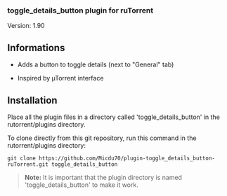 ### toggle_details_button plugin for ruTorrent

Version: 1.90

## Informations

- Adds a button to toggle details (next to "General" tab)

- Inspired by µTorrent interface

## Installation

Place all the plugin files in a directory called 'toggle_details_button' in the rutorrent/plugins directory.

To clone directly from this git repository, run this command in the rutorrent/plugins directory:

`git clone https://github.com/Micdu70/plugin-toggle_details_button-ruTorrent.git toggle_details_button`

 > **Note:** It is important that the plugin directory is named 'toggle_details_button' to make it work.
